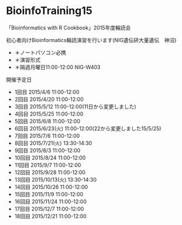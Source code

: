 # BioinfoTraining15
「Bioinformatics with R Cookbook」2015年度輪読会

初心者向けBioinformatics輪読演習を行います(NIG遺伝研大量遺伝　神沼)

* ＊ノートパソコン必携
* ＊演習形式
* ＊隔週月曜日11:00-12:00 NIG-W403

開催予定日
- 1回目 2015/4/6  11:00-12:00
- 2回目 2015/4/20  11:00-12:00
- 3回目 2015/5/12  11:00-12:00(11日から変更しました)
- 4回目 2015/5/25  11:00-12:00
- 5回目 2015/6/8   11:00-12:00
- 6回目 2015/6/23(火)   11:00-12:00(22から変更しました15/5/25)
- 7回目 2015/7/6  11:00-12:00
- 8回目 2015/7/21(火)  13:30-14:30
- 9回目 2015/8/3  11:00-12:00
- 10回目 2015/8/24  11:00-12:00
- 11回目 2015/9/7  11:00-12:00
- 12回目 2015/9/28  11:00-12:00
- 13回目 2015/10/13(火)  13:30-14:30
- 14回目 2015/10/26  11:00-12:00
- 15回目 2015/11/9  11:00-12:00
- 16回目 2015/11/24  11:00-12:00
- 17回目 2015/12/7  11:00-12:00
- 18回目 2015/12/21  11:00-12:00


